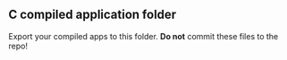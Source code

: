 C compiled application folder
-----------------------------

Export your compiled apps to this folder. **Do not** commit these files to the repo! 
